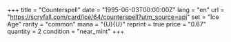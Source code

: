 +++
title = "Counterspell"
date = "1995-06-03T00:00:00Z"
lang = "en"
url = "https://scryfall.com/card/ice/64/counterspell?utm_source=api"
set = "Ice Age"
rarity = "common"
mana = "{U}{U}"
reprint = true
price = "0.67"
quantity = 2
condition = "near_mint"
+++
